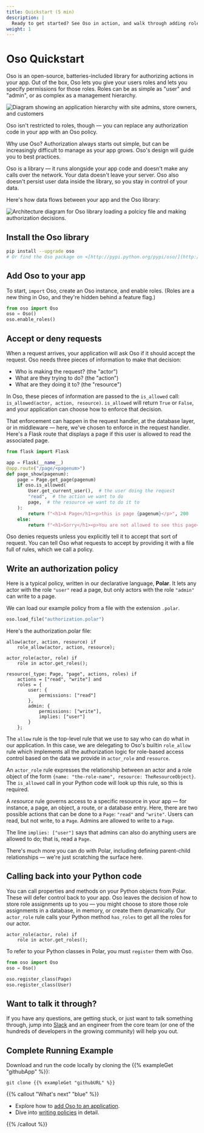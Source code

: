 ```yaml
---
title: Quickstart (5 min)
description: |
  Ready to get started? See Oso in action, and walk through adding roles to an app.
weight: 1
---
```


# Oso Quickstart

Oso is an open-source, batteries-included library for authorizing actions in your app.
Out of the box, Oso lets you give your users roles and lets you specify permissions for those roles.
Roles can be as simple as "user" and "admin", or as complex as a management hierarchy.

![Diagram showing an application hierarchy with site admins, store owners, and customers](/getting-started/quickstart/images/app-hierarchy.png)

Oso isn't restricted to roles, though — you can replace any authorization code in your app with an Oso policy.

Why use Oso? Authorization always starts out simple, but can be increasingly
difficult to manage as your app grows. Oso's design will guide you to best practices.

Oso is a library — it runs alongside your app code and doesn't make any calls over the network.
Your data doesn't leave your server. Oso also doesn't persist user data inside the library, so you stay in control of your data.

Here's how data flows between your app and the Oso library:

![Architecture diagram for Oso library loading a polcicy file and making authorization decisions. ](/getting-started/quickstart/images/arch-simple.png)
## Install the Oso library

```bash
pip install --upgrade oso
# Or find the Oso package on <[http://pypi.python.org/pypi/oso/](http://pypi.python.org/pypi/oso/)>
```
## Add Oso to your app
To start, `import` Oso, create an Oso instance, and enable roles.
(Roles are a new thing in Oso, and they're hidden behind a feature flag.)

```python
from oso import Oso
oso = Oso()
oso.enable_roles()
```

## Accept or deny requests

When a request arrives, your application will ask Oso if it should accept the request. Oso needs three pieces of information to make that decision:
- Who is making the request? (the "actor")
- What are they trying to do? (the "action")
- What are they doing it to? (the "resource")

In Oso, these pieces of information are passed to the `is_allowed` call: `is_allowed(actor, action, resource)`.
`is_allowed` will return `True` or `False`, and your application can choose how to enforce that decision.

That enforcement can happen in the request handler, at the database layer, or in middleware — here, we've chosen to enforce in the request handler.
Here's a Flask route that displays a page if this user is allowed to read the associated page.

```python
from flask import Flask

app = Flask(__name__)
@app.route("/page/<pagenum>")
def page_show(pagenum):
    page = Page.get_page(pagenum)
    if oso.is_allowed(
        User.get_current_user(),  # the user doing the request
        "read",  # the action we want to do
        page,  # the resource we want to do it to
    ):
        return f"<h1>A Page</h1><p>this is page {pagenum}</p>", 200
    else:
        return f"<h1>Sorry</h1><p>You are not allowed to see this page</p>", 403
```

Oso denies requests unless you explicitly tell it to accept that sort of request.
You can tell Oso what requests to accept by providing it with a file full of rules, which we call a policy.

## Write an authorization policy
Here is a typical policy, written in our declarative language, **Polar**.
It lets any actor with the role `"user"` read a page, but only actors with the role `"admin"` can write to a page.

We can load our example policy from a file with the extension `.polar`.

```python
oso.load_file("authorization.polar")
```

Here's the authorization.polar file:

```polar
allow(actor, action, resource) if
    role_allow(actor, action, resource);

actor_role(actor, role) if
    role in actor.get_roles();

resource(_type: Page, "page", actions, roles) if
    actions = ["read", "write"] and
    roles = {
        user: {
            permissions: ["read"]
        },
        admin: {
            permissions: ["write"],
            implies: ["user"]
        }
    };
 ```

The `allow` rule is the top-level rule that we use to say who can do what in our application.
In this case, we are delegating to Oso's builtin `role_allow` rule which implements all the
authorization logic for role-based access control based on the data we provide in `actor_role`
and `resource`.

An `actor_role` rule expresses the relationship between an actor and a role object of the form `{name: "the-role-name", resource: TheResourceObject}`.
The `is_allowed` call in your Python code will look up this rule, so this is required.

A _resource_ rule governs access to a specific resource in your app — for instance, a page, an object, a route, or a database entry.
Here, there are two possible actions that can be done to a `Page`: `"read"` and `"write"`.
Users can read, but not write, to a `Page`.
Admins are allowed to write to a `Page`.

The line `implies: ["user"]` says that admins can also do anything users are allowed to do; that is, read a `Page`.

There's much more you can do with Polar, including defining parent-child relationships — we're just scratching the surface here.

## Calling back into your Python code

You can call properties and methods on your Python objects from Polar.
These will defer control back to your app.
Oso leaves the decision of how to store role assignments up to you — you might choose to store those role assignments in a database, in memory, or create them dynamically.
Our `actor_role` rule calls your Python method `has_roles` to get all the roles for our actor.

```polar
actor_role(actor, role) if
    role in actor.get_roles();
 ```

To refer to your Python classes in Polar, you must `register` them with Oso.

```python
from oso import Oso
oso = Oso()

oso.register_class(Page)
oso.register_class(User)
```

## Want to talk it through?

If you have any questions, are getting stuck, or just want to talk something
through, jump into [Slack](https://join-slack.osohq.com/) and an engineer from
the core team (or one of the hundreds of developers in the growing community)
will help you out.

## Complete Running Example

Download and run the code locally by cloning the {{% exampleGet "githubApp" %}}:

```console
git clone {{% exampleGet "githubURL" %}}
```

{{% callout "What's next" "blue" %}}

- Explore how to [add Oso to an application](application).
- Dive into [writing policies](policies) in detail.

{{% /callout %}}
